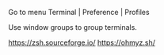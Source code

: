 Go to menu Terminal | Preference | Profiles

Use window groups to group terminals.

https://zsh.sourceforge.io/
https://ohmyz.sh/
